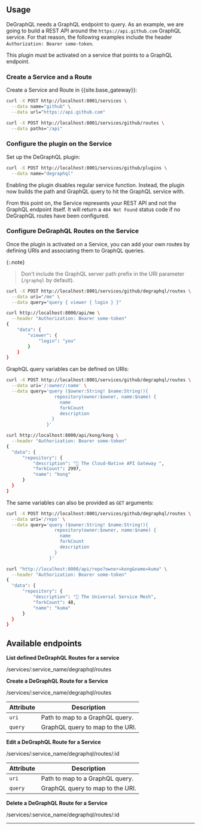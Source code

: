 ## Usage

DeGraphQL needs a GraphQL endpoint to query. As an example, we are going to
build a REST API around the `https://api.github.com` GraphQL service. For that
reason, the following examples include the header `Authorization: Bearer some-token`.

This plugin must be activated on a service that points to a GraphQL endpoint.

### Create a Service and a Route

Create a Service and Route in {{site.base_gateway}}:

```bash
curl -X POST http://localhost:8001/services \
  --data name="github" \
  --data url="https://api.github.com"

curl -X POST http://localhost:8001/services/github/routes \
  --data paths="/api"
```

### Configure the plugin on the Service

Set up the DeGraphQL plugin:

```bash
curl -X POST http://localhost:8001/services/github/plugins \
  --data name="degraphql"
```

Enabling the plugin disables regular service function. Instead, the
plugin now builds the path and GraphQL query to hit the GraphQL service
with.

From this point on, the Service represents
your REST API and not the GraphQL endpoint itself. It will return a `404 Not Found`
status code if no DeGraphQL routes have been configured.

### Configure DeGraphQL Routes on the Service

Once the plugin is activated on a Service, you can add your own routes
by defining URIs and associating them to GraphQL queries.

{:.note}
> Don't include the GraphQL server path prefix in the URI parameter
(`/graphql` by default).

```bash
curl -X POST http://localhost:8001/services/github/degraphql/routes \
  --data uri="/me" \
  --data query="query { viewer { login } }"

curl http://localhost:8000/api/me \
  --header "Authorization: Bearer some-token"
{
    "data": {
        "viewer": {
            "login": "you"
        }
    }
}
```


GraphQL query variables can be defined on URIs:

```bash
curl -X POST http://localhost:8001/services/github/degraphql/routes \
  --data uri='/:owner/:name' \
  --data query='query ($owner:String! $name:String!){
                  repository(owner:$owner, name:$name) {
                    name
                    forkCount
                    description
                 }
               }'

curl http://localhost:8000/api/kong/kong \
  --header "Authorization: Bearer some-token"
{
  "data": {
      "repository": {
          "description": "🦍 The Cloud-Native API Gateway ",
          "forkCount": 2997,
          "name": "kong"
      }
  }
}
```

The same variables can also be provided as `GET` arguments:

```bash
curl -X POST http://localhost:8001/services/github/degraphql/routes \
  --data uri='/repo' \
  --data query='query ($owner:String! $name:String!){
                  repository(owner:$owner, name:$name) {
                    name
                    forkCount
                    description
                  }
                }'

curl "http://localhost:8000/api/repo?owner=kong&name=kuma" \
  --header "Authorization: Bearer some-token"
{
  "data": {
      "repository": {
          "description": "🐻 The Universal Service Mesh",
          "forkCount": 48,
          "name": "kuma"
      }
  }
}
```

## Available endpoints

**List defined DeGraphQL Routes for a service**

<div class="endpoint get">/services/:service_name/degraphql/routes</div>

**Create a DeGraphQL Route for a Service**

<div class="endpoint post">/services/:service_name/degraphql/routes</div>

| Attribute | Description
| -------------- | -------
|`uri` | Path to map to a GraphQL query.
|`query` | GraphQL query to map to the URI.

**Edit a DeGraphQL Route for a Service**

<div class="endpoint patch">/services/:service_name/degraphql/routes/:id</div>

| Attribute | Description
| -------------- | -------
|`uri` | Path to map to a GraphQL query.
|`query` | GraphQL query to map to the URI.


**Delete a DeGraphQL Route for a Service**

<div class="endpoint delete">/services/:service_name/degraphql/routes/:id</div>

---

